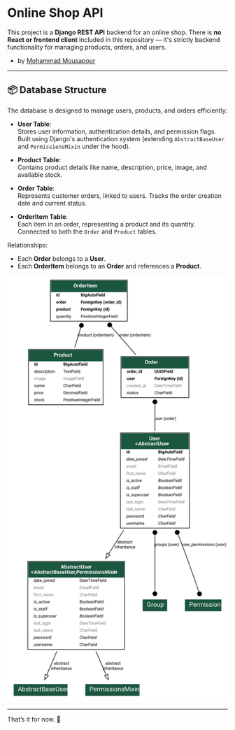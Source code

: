 # Online Shop API

This project is a **Django REST API** backend for an online shop. There is **no React or frontend client** included in this repository — it's strictly backend functionality for managing products, orders, and users.

- by [Mohammad Mousapour](https://github.com/mmd-punisher)
---

## 📦 Database Structure

The database is designed to manage users, products, and orders efficiently:

- **User Table**:  
  Stores user information, authentication details, and permission flags. Built using Django's authentication system (extending `AbstractBaseUser` and `PermissionsMixin` under the hood).

- **Product Table**:  
  Contains product details like name, description, price, image, and available stock.

- **Order Table**:  
  Represents customer orders, linked to users. Tracks the order creation date and current status.

- **OrderItem Table**:  
  Each item in an order, representing a product and its quantity. Connected to both the `Order` and `Product` tables.

Relationships:
- Each **Order** belongs to a **User**.
- Each **OrderItem** belongs to an **Order** and references a **Product**.

![db structure](core/db/graphviz.svg)

---

That’s it for now. 🛵
